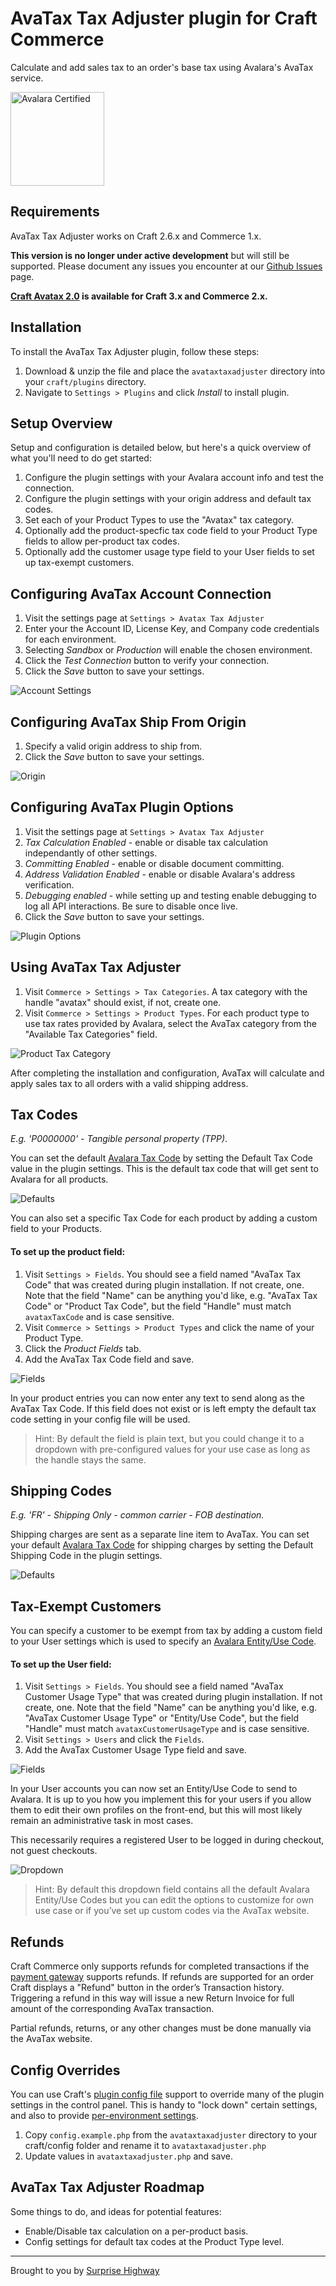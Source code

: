 # AvaTax Tax Adjuster plugin for Craft Commerce

Calculate and add sales tax to an order's base tax using Avalara's AvaTax service.

<a href="https://help.avalara.com/001_Avalara_AvaTax/Find_Your_Home_Page/CraftCommerce_by_Surprise_Highway">
	<img src="resources/plugin-logo.png" alt="Avalara Certified" style="width:150px;height:150px;">
</a>

## Requirements

AvaTax Tax Adjuster works on Craft 2.6.x and Commerce 1.x.

**This version is no longer under active development** but will still be supported. Please document any issues you encounter at our [Github Issues](https://github.com/surprisehighway/craft-avatax/issues) page.


**[Craft Avatax 2.0](https://github.com/surprisehighway/craft-avatax) is available for Craft 3.x and Commerce 2.x.**


## Installation

To install the AvaTax Tax Adjuster plugin, follow these steps:

1. Download & unzip the file and place the `avataxtaxadjuster` directory into your `craft/plugins` directory.
2. Navigate to `Settings > Plugins` and click *Install* to install plugin.

## Setup Overview

Setup and configuration is detailed below, but here's a quick overview of what you'll need to do get started:

1. Configure the plugin settings with your Avalara account info and test the connection.
2. Configure the plugin settings with your origin address and default tax codes.
3. Set each of your Product Types to use the "Avatax" tax category.
4. Optionally add the product-specfic tax code field to your Product Type fields to allow per-product tax codes.
5. Optionally add the customer usage type field to your User fields to set up tax-exempt customers.

## Configuring AvaTax Account Connection

1. Visit the settings page at `Settings > Avatax Tax Adjuster`
2. Enter your the Account ID, License Key, and Company code credentials for each environment.
3. Selecting *Sandbox* or *Production* will enable the chosen environment.
4. Click the *Test Connection* button to verify your connection.
5. Click the *Save* button to save your settings.

![Account Settings](resources/plugin-settings.png)

## Configuring AvaTax Ship From Origin

1. Specify a valid origin address to ship from.
2. Click the *Save* button to save your settings.

![Origin](resources/plugin-origin.png)

## Configuring AvaTax Plugin Options

1. Visit the settings page at `Settings > Avatax Tax Adjuster`
2. *Tax Calculation Enabled* - enable or disable tax calculation independantly of other settings.
3. *Committing Enabled* - enable or disable document committing.
4. *Address Validation Enabled* - enable or disable Avalara's address verification.
5. *Debugging enabled* - while setting up and testing enable debugging to log all API interactions. Be sure to disable once live.
6. Click the *Save* button to save your settings.

![Plugin Options](resources/plugin-options.png)

## Using AvaTax Tax Adjuster

1. Visit `Commerce > Settings > Tax Categories`. A tax category with the handle "avatax" should exist, if not, create one.
2. Visit `Commerce > Settings > Product Types`. For each product type to use tax rates provided by Avalara, select the AvaTax category from the "Available Tax Categories" field.

![Product Tax Category](resources/tax-category.png)

After completing the installation and configuration, AvaTax will calculate and apply sales tax to all orders with a valid shipping address.

## Tax Codes

*E.g. 'P0000000' - Tangible personal property (TPP)*.

You can set the default [Avalara Tax Code](https://taxcode.avatax.avalara.com/) by setting the Default Tax Code value in the plugin settings. This is the default tax code that will get sent to Avalara for all products.

![Defaults](resources/plugin-defaults.png)

You can also set a specific Tax Code for each product by adding a custom field to your Products.

#### To set up the product field:

1. Visit `Settings > Fields`. You should see a field named "AvaTax Tax Code" that was created during plugin installation. If not create, one. Note that the field "Name" can be anything you'd like, e.g. "AvaTax Tax Code" or "Product Tax Code", but the field "Handle" must match `avataxTaxCode` and is case sensitive.
2. Visit `Commerce > Settings > Product Types` and click the name of your Product Type.
2. Click the *Product Fields* tab.
3. Add the AvaTax Tax Code field and save.

![Fields](resources/plugin-fields.png)

In your product entries you can now enter any text to send along as the AvaTax Tax Code. If this field does not exist or is left empty the default tax code setting in your config file will be used. 

> Hint: By default the field is plain text, but you could change it to a dropdown with pre-configured values for your use case as long as the handle stays the same.

## Shipping Codes

*E.g. 'FR' - Shipping Only - common carrier - FOB destination.*

Shipping charges are sent as a separate line item to AvaTax. You can set your default [Avalara Tax Code](https://taxcode.avatax.avalara.com/) for shipping charges by setting the Default Shipping Code in the plugin settings.

![Defaults](resources/plugin-defaults.png)

## Tax-Exempt Customers

You can specify a customer to be exempt from tax by adding a custom field to your User settings which is used to specify an [Avalara Entity/Use Code](https://help.avalara.com/000_Avalara_AvaTax/Exemption_Reason_Matrices_for_US_and_Canada).

#### To set up the User field:

1. Visit `Settings > Fields`. You should see a field named "AvaTax Customer Usage Type" that was created during plugin installation. If not create, one. Note that the field "Name" can be anything you'd like, e.g. "AvaTax Customer Usage Type" or "Entity/Use Code", but the field "Handle" must match `avataxCustomerUsageType` and is case sensitive.
2. Visit `Settings > Users` and click the `Fields`.
3. Add the AvaTax Customer Usage Type field and save.

![Fields](resources/plugin-fields.png)

In your User accounts you can now set an Entity/Use Code to send to Avalara. It is up to you how you implement this for your users if you allow them to edit their own profiles on the front-end, but this will most likely remain an administrative task in most cases.

This necessarily requires a registered User to be logged in during checkout, not guest checkouts.

![Dropdown](resources/field-usage-type.png)

> Hint: By default this dropdown field contains all the default Avalara Entity/Use Codes but you can edit the options to customize for own use case or if you’ve set up custom codes via the AvaTax website.

## Refunds

Craft Commerce only supports refunds for completed transactions if the [payment gateway](https://craftcommerce.com/support/which-payment-gateways-do-you-support) supports refunds. If refunds are supported for an order Craft displays a "Refund" button in the order’s Transaction history. Triggering a refund in this way will issue a new Return Invoice for full amount of the corresponding AvaTax transaction.

Partial refunds, returns, or any other changes must be done manually via the AvaTax website.

## Config Overrides

You can use Craft's [plugin config file](https://docs.craftcms.com/v2/plugins/plugin-settings.html#config-file) support to override many of the plugin settings in the control panel. This is handy to "lock down" certain settings, and also to provide [per-environment settings](https://docs.craftcms.com/v2/multi-environment-configs.html).

1. Copy `config.example.php` from the `avataxtaxadjuster` directory to your craft/config folder and rename it to `avataxtaxadjuster.php`
2. Update values in `avataxtaxadjuster.php` and save.

## AvaTax Tax Adjuster Roadmap

Some things to do, and ideas for potential features:

* Enable/Disable tax calculation on a per-product basis.
* Config settings for default tax codes at the Product Type level.

---

Brought to you by [Surprise Highway](https://github.com/surprisehighway)
